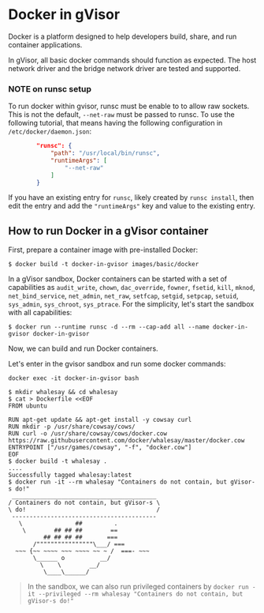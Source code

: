 # Docker in gVisor

Docker is a platform designed to help developers build, share, and run container
applications.

In gVisor, all basic docker commands should function as expected. The host
network driver and the bridge network driver are tested and supported.

### NOTE on runsc setup

To run docker within gvisor, runsc must be enable to to allow raw sockets. This
is not the default, `--net-raw` must be passed to runsc. To use the following
tutorial, that means having the following configuration in
`/etc/docker/daemon.json`:

```json
        "runsc": {
            "path": "/usr/local/bin/runsc",
            "runtimeArgs": [
                "--net-raw"
            ]
        }
```

If you have an existing entry for `runsc`, likely created by `runsc install`,
then edit the entry and add the `"runtimeArgs"` key and value to the existing
entry.

## How to run Docker in a gVisor container

First, prepare a container image with pre-installed Docker:

```shell
$ docker build -t docker-in-gvisor images/basic/docker
```

In a gVisor sandbox, Docker containers can be started with a set of capabilities
as `audit_write`, `chown`, `dac_override`, `fowner`, `fsetid`, `kill`, `mknod`,
`net_bind_service`, `net_admin`, `net_raw`, `setfcap`, `setgid`, `setpcap`,
`setuid`, `sys_admin`, `sys_chroot`, `sys_ptrace`. For the simplicity, let's
start the sandbox with all capabilities:

```shell
$ docker run --runtime runsc -d --rm --cap-add all --name docker-in-gvisor docker-in-gvisor
```

Now, we can build and run Docker containers.

Let's enter in the gvisor sandbox and run some docker commands:

```shell
docker exec -it docker-in-gvisor bash
```

```shell
$ mkdir whalesay && cd whalesay
$ cat > Dockerfile <<EOF
FROM ubuntu

RUN apt-get update && apt-get install -y cowsay curl
RUN mkdir -p /usr/share/cowsay/cows/
RUN curl -o /usr/share/cowsay/cows/docker.cow https://raw.githubusercontent.com/docker/whalesay/master/docker.cow
ENTRYPOINT ["/usr/games/cowsay", "-f", "docker.cow"]
EOF
$ docker build -t whalesay .
....
Successfully tagged whalesay:latest
$ docker run -it --rm whalesay "Containers do not contain, but gVisor-s do!"
 _________________________________________
/ Containers do not contain, but gVisor-s \
\ do!                                     /
 -----------------------------------------
   \               ##         .
    \        ## ## ##        ==
          ## ## ## ##       ===
       /""""""""""""""""\___/ ===
  ~~~ {~~ ~~~~ ~~~ ~~~~ ~~ ~ /  ===- ~~~
       \______ o          __/
         \    \        __/
          \____\______/

```

> In the sandbox, we can also run privileged containers by `docker run -it
> --privileged --rm whalesay "Containers do not contain, but gVisor-s do!"`
